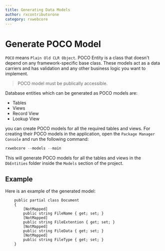 ```yaml
---
title: Generating Data Models
author: rxcontributorone
category: rxwebcore  
---
```


# Generate POCO Model

`POCO` means `Plain Old CLR Object`. POCO Entity is a class that doesn't depend on any framework-specific base class. These models act as a data carriers and has validation and any other business logic you want to implement. 

> POCO model must be publically accessible.

Database entities which can be generated as POCO models are:

<ul>
    <li>Tables</li>
    <li>Views</li>
    <li>Record View</li>
    <li>Lookup View</li>
</ul>

 you can create POCO models for all the required tables and views. For creating their POCO models in the application, open the `Package Manager Console` and run the following command:

```js
rxwebcore --models --main
```

This will generate POCO models for all the tables and views in the `DbEntities` folder inside the `Models` section of the project.

## Example

Here is an example of the generated model:

```
    public partial class Document
    {
        [NotMapped]
        public string FileName { get; set; }
        [NotMapped]
        public string FileExtention { get; set; }
        [NotMapped]
        public string FileData { get; set; }
        [NotMapped]
        public string FileType { get; set; }
    }
```